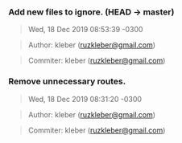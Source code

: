 ### Add new files to ignore. (HEAD -> master)
>Wed, 18 Dec 2019 08:53:39 -0300

>Author: kleber (ruzkleber@gmail.com)

>Commiter: kleber (ruzkleber@gmail.com)




### Remove unnecessary routes.
>Wed, 18 Dec 2019 08:31:20 -0300

>Author: kleber (ruzkleber@gmail.com)

>Commiter: kleber (ruzkleber@gmail.com)




